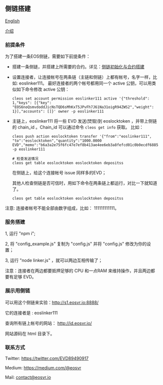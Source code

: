 ## 侧链搭建

[English](README.md)

[介绍](https://github.com/EOSVR/EOSVR/blob/master/sidechain-cn.md)

### 前提条件

为了搭建一条EOS侧链，需要如下前提条件：

- 搭建一条侧链，并搭建上所需要的合约。详见：[侧链初始化与合约搭建](setup_chain.md)

- 设置连接者，让连接帐号在两条链（主链和侧链）上都有帐号，名字一样，比如: eoslinker111。
最好连接者的两个帐号都用同一个 active 公钥，可以用类似如下命令修改 active 公钥：

    ```
    cleos set account permission eoslinker111 active '{"threshold": 1,"keys": [{"key": "EOS6noQsmvdoddJicNsTQD6sMhKxT5JPvFh7J61Na31oigR94ZWS2","weight": 1}],"accounts": []}' owner -p eoslinker111
    ```


- 主链上，eoslinker111 将一些 EVD 发送(焚毁)到 eoslocktoken ，并带上侧链的 chain_id 。Chain_id 可以通过命令 ```cleos get info``` 获取。
    比如：

    ```
    cleos push action eoslocktoken transfer '{"from":"eoslinker111", "to":"eoslocktoken","quantity":"1000.0000 EVD","memo":"b6a3a2e75f6fc47e7ef8b413ae4ee6eb3a8fefcd01c0b0ecdf688563cfa5f493"}' -p eoslinker111

    # 检查发送情况
    cleos get table eoslocktoken eoslocktoken depositss

    ```

    在侧链上，给这个连接帐号 issue 同样多的EVD；

    其他人检查侧链是否可信时，用如下命令在两条链上都运行，对比一下就知道了。

    ```
    cleos get table eoslocktoken eoslocktoken depositss
    ```

注意: 连接者帐号不能全部由数字组成，比如： 111111111111。


### 服务搭建

1, 运行 "npm i";

2, 将 "config_example.js" 复制为 "config.js" 并将 "config.js" 修改为你的设置；

3, 运行 "node linker.js" ，就可以两边互相传输了；

注意：连接者在两边都要抵押足够的 CPU 和一点RAM 来维持操作，并且两边都要有足够 EVD。



### 展示用侧链

可以用这个侧链来实验：http://s1.eosvr.io:8888/

它的连接者是 : eoslinker111

查询所有链上帐号的网站： http://id.eosvr.io/

网站源码在 html 目录下。



### 联系方式

Twitter: https://twitter.com/EVD89490917

Medium: https://medium.com/@eosvr

Mail: contact@eosvr.io

